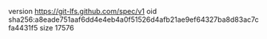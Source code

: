 version https://git-lfs.github.com/spec/v1
oid sha256:a8eade751aaf6dd4e4eb4a0f51526d4afb21ae9ef64327ba8d83ac7cfa4431f5
size 17576
